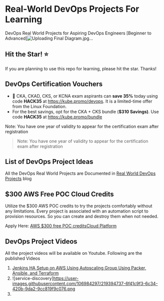 # Real-World DevOps Projects For Learning

DevOps Real World Projects for Aspiring DevOps Engineers [Beginner to Advanced]![Uploading Final Diagram.jpg…]()


## Hit the Star! ⭐
If you are planning to use this repo for learning, please hit the star. Thanks!

## DevOps Certification Vouchers

- 🚀  CKA, CKAD, CKS, or KCNA exam aspirants can **save 35%** today using code **HACK35** at https://kube.promo/devops. It is a limited-time offer from the Linux Foundation.
- For the best savings, opt for the CKA + CKS bundle (**$310 Savings)**. Use code **HACK35** at https://kube.promo/bundle

Note: You have one year of validity to appear for the certification exam after registration
>Note: You have one year of validity to appear for the certification exam after registration


## List of DevOps Project Ideas

All the DevOps Real World Projects are Documented in [Real World DevOps Projects](https://devopscube.com/devops-projects/) blog

## $300 AWS Free POC Cloud Credits

Utilize the $300 AWS POC credits to try the projects comfortably without any limitations. Every project is associated with an automation script to provision resources. So you can create and destroy them when not needed.

Apply Here: [AWS $300 free POC creditsCloud Platform](https://pages.awscloud.com/GLOBAL_NCA_LN_ARRC-program-A300-2023.html)

## DevOps Project Videos

All the project videos will be available on Youtube. Following are the published Videos

1. [Jenkins HA Setup on AWS Using Autoscaling Group Using Packer, Ansible, and Terraform](https://www.youtube.com/watch?v=GLMJhF_cZ5M)
2. ![service-discovery]https://user-images.githubusercontent.com/106984297/219394737-6f41c9f3-6c34-420b-9da2-9cc819f9c076.png
3. 
